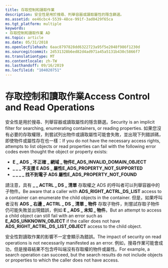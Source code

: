 ```yaml
---
title: 存取控制和讀取作業
description: 安全性是用於搜尋、列舉容器或讀取屬性的隱含篩選。
ms.assetid: ee46cbc4-5539-48ce-991f-3ad0429f65ca
ms.tgt_platform: multiple
keywords:
- 存取控制和讀取作業 AD
ms.topic: article
ms.date: 05/31/2018
ms.openlocfilehash: 6aac8797828dd6322723a95f5e2048f986f1230d
ms.sourcegitcommit: 2d531328b6ed82d4ad971a45a5131b430c5866f7
ms.translationtype: MT
ms.contentlocale: zh-TW
ms.lasthandoff: 09/16/2019
ms.locfileid: "104020751"
---
```

# <a name="access-control-and-read-operations"></a><span data-ttu-id="ddb8c-104">存取控制和讀取作業</span><span class="sxs-lookup"><span data-stu-id="ddb8c-104">Access Control and Read Operations</span></span>

<span data-ttu-id="ddb8c-105">安全性是用於搜尋、列舉容器或讀取屬性的隱含篩選。</span><span class="sxs-lookup"><span data-stu-id="ddb8c-105">Security is an implicit filter for searching, enumerating containers, or reading properties.</span></span> <span data-ttu-id="ddb8c-106">如果您沒有必要的存取權限，則嘗試列出物件或讀取屬性可能會失敗，並出現下列錯誤碼，即使物件或屬性存在也一樣：</span><span class="sxs-lookup"><span data-stu-id="ddb8c-106">If you do not have the necessary access rights, attempts to list objects or read properties can fail with the following error codes even thought the object or property exists:</span></span>

-   <span data-ttu-id="ddb8c-107">**E \_ ADS \_ 不正確 \_ 網域 \_ 物件**</span><span class="sxs-lookup"><span data-stu-id="ddb8c-107">**E\_ADS\_INVALID\_DOMAIN\_OBJECT**</span></span>
-   <span data-ttu-id="ddb8c-108">**\_ \_ \_ 不支援 E ADS \_ 屬性**</span><span class="sxs-lookup"><span data-stu-id="ddb8c-108">**E\_ADS\_PROPERTY\_NOT\_SUPPORTED**</span></span>
-   <span data-ttu-id="ddb8c-109">**\_ \_ \_ \_ 找不到電子 ADS 屬性**</span><span class="sxs-lookup"><span data-stu-id="ddb8c-109">**E\_ADS\_PROPERTY\_NOT\_FOUND**</span></span>

<span data-ttu-id="ddb8c-110">請注意，具有 **\_ \_ ACTRL \_ DS \_ 清單** 存取權之 ADS 的呼叫者可以列舉容器中的子物件。</span><span class="sxs-lookup"><span data-stu-id="ddb8c-110">Be aware that a caller with **ADS\_RIGHT\_ACTRL\_DS\_LIST** access to a container can enumerate the child objects in the container.</span></span> <span data-ttu-id="ddb8c-111">但是，如果呼叫者沒有 **ADS \_ 右邊 \_ ACTRL \_ DS \_ 清單 \_ 物件** 存取子物件，則嘗試存取子物件仍可能失敗並出現錯誤，例如 **E \_ ADS \_ 未知 \_ 物件**。</span><span class="sxs-lookup"><span data-stu-id="ddb8c-111">But an attempt to access a child object can still fail with an error such as **E\_ADS\_UNKNOWN\_OBJECT** if the caller does not have **ADS\_RIGHT\_ACTRL\_DS\_LIST\_OBJECT** access to the child object.</span></span>

<span data-ttu-id="ddb8c-112">安全性對讀取作業的影響不一定會顯示為錯誤。</span><span class="sxs-lookup"><span data-stu-id="ddb8c-112">The impact of security on read operations is not necessarily manifested as an error.</span></span> <span data-ttu-id="ddb8c-113">例如，搜尋作業可能會成功，但是搜尋結果不包含呼叫端沒有存取權的物件或屬性。</span><span class="sxs-lookup"><span data-stu-id="ddb8c-113">For example, a search operation can succeed, but the search results do not include objects or properties to which the caller does not have access.</span></span>

 

 




